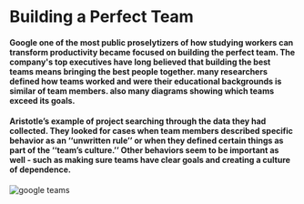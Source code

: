 # Building a Perfect Team

#### Google one of the most public proselytizers of how studying workers can transform productivity became focused on building the perfect team. The company's top executives have long believed that building the best teams means bringing the best people together. many researchers defined how teams worked and were their educational backgrounds is similar of team members. also many diagrams showing which teams exceed its goals.


#### Aristotle’s example of project searching through the data they had collected. They looked for cases when team members described specific behavior as an ‘‘unwritten rule’’ or when they defined certain things as part of the ‘‘team’s culture.’’  Other behaviors seem to be important as well - such as making sure teams have clear goals and creating a culture of dependence.

![google teams](https://lh3.googleusercontent.com/TAateRpOGZ7R8mKp6SYD7m19r4GNzV0OJSCyu-C8pSa4ewu4B3gI3DzoAcPWUsYlz784bynlrHMUGJSZAuNe-oU=w1614)
